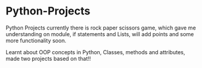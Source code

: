 # Python-Projects

Python Projects currently there is rock paper scissors game, which gave me understanding on module, if statements and Lists, will add points and some more 
functionality soon.

Learnt about OOP concepts in Python, Classes, methods and attributes, made two projects based on that!!
